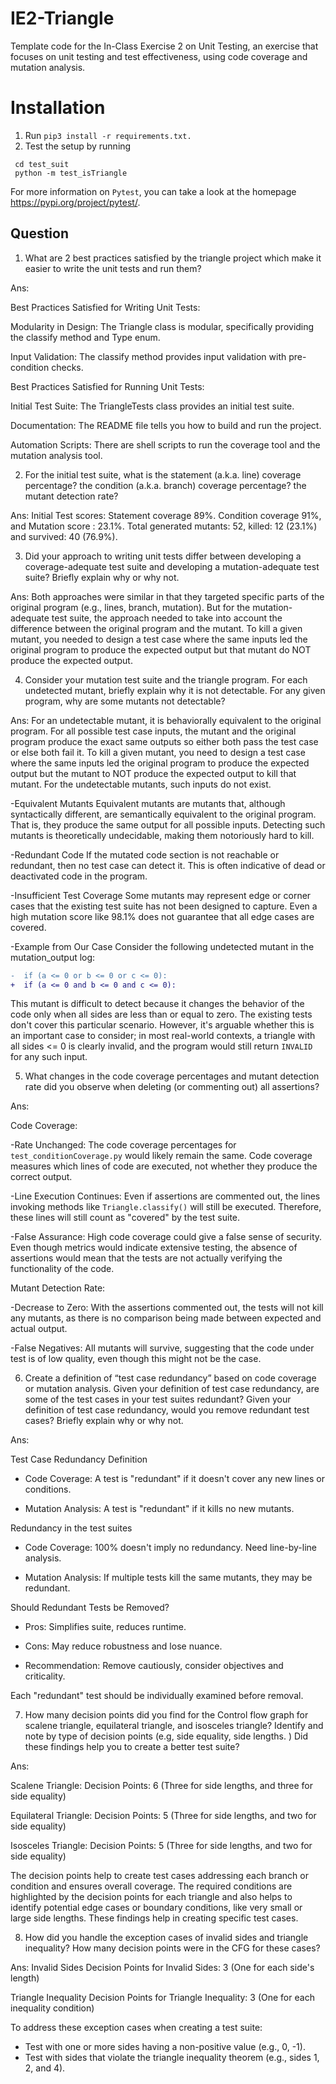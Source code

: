 # IE2-Triangle
Template code for the In-Class Exercise 2 on Unit Testing, an exercise that focuses on unit testing and
test effectiveness, using code coverage and mutation analysis.

# Installation
1. Run ```pip3 install -r requirements.txt.```
2. Test the setup by running 
  ```
   cd test_suit
   python -m test_isTriangle
   ```
For more information on ```Pytest```, you can take a look at the homepage https://pypi.org/project/pytest/. 



## Question

1. What are 2 best practices satisfied by the triangle project which make it easier to write the unit tests
and run them?

Ans: 

Best Practices Satisfied for Writing Unit Tests:

Modularity in Design: The Triangle class is modular, specifically providing the classify method and Type enum.

Input Validation: The classify method provides input validation with pre-condition checks.

Best Practices Satisfied for Running Unit Tests:

Initial Test Suite: The TriangleTests class provides an initial test suite. 

Documentation: The README file tells you how to build and run the project. 

Automation Scripts: There are shell scripts to run the coverage tool and the mutation analysis tool. 

2. For the initial test suite, what is the statement (a.k.a. line) coverage percentage? the condition (a.k.a.
branch) coverage percentage? the mutant detection rate?

Ans: Initial Test scores: Statement coverage 89%. Condition coverage 91%, and Mutation score : 23.1%.   Total generated mutants: 52, killed: 12 (23.1%) and survived: 40 (76.9%).

3. Did your approach to writing unit tests differ between developing a coverage-adequate test suite and
developing a mutation-adequate test suite? Briefly explain why or why not.

Ans: Both approaches were similar in that they targeted specific parts of the original program (e.g., lines, branch, mutation). But for the mutation-adequate test suite, the approach needed to take into account the difference between the original program and the mutant. To kill a given mutant, you needed to design a test case where the same inputs led the original program to produce the expected output but that mutant do NOT produce the expected output.


4. Consider your mutation test suite and the triangle program. For each undetected mutant, briefly explain why it is not detectable. For any given program, why are some mutants not detectable?

Ans: 
For an undetectable mutant, it is behaviorally equivalent to the original program. For all possible test case inputs, the mutant and the original program produce the exact same outputs so either both pass the test case or else both fail it. To kill a given mutant, you need to design a test case where the same inputs led the original program to produce the expected output but the mutant to NOT produce the expected output to kill that mutant. For the undetectable mutants, such inputs do not exist.

-Equivalent Mutants
Equivalent mutants are mutants that, although syntactically different, are semantically equivalent to the original program. That is, they produce the same output for all possible inputs. Detecting such mutants is theoretically undecidable, making them notoriously hard to kill.

-Redundant Code
If the mutated code section is not reachable or redundant, then no test case can detect it. This is often indicative of dead or deactivated code in the program.

-Insufficient Test Coverage
Some mutants may represent edge or corner cases that the existing test suite has not been designed to capture. Even a high mutation score like 98.1% does not guarantee that all edge cases are covered.


-Example from Our Case
Consider the following undetected mutant in the mutation_output log:
```diff
-  if (a <= 0 or b <= 0 or c <= 0):
+  if (a <= 0 and b <= 0 and c <= 0):
```
This mutant is difficult to detect because it changes the behavior of the code only when all sides are less than or equal to zero. The existing tests don't cover this particular scenario. However, it's arguable whether this is an important case to consider; in most real-world contexts, a triangle with all sides <= 0 is clearly invalid, and the program would still return `INVALID` for any such input.


5. What changes in the code coverage percentages and mutant detection rate did you observe when deleting (or commenting out) all assertions?

Ans:

Code Coverage:

-Rate Unchanged: The code coverage percentages for `test_conditionCoverage.py` would likely remain the same. Code coverage measures which lines of code are executed, not whether they produce the correct output.

-Line Execution Continues: Even if assertions are commented out, the lines invoking methods like `Triangle.classify()` will still be executed. Therefore, these lines will still count as "covered" by the test suite.

-False Assurance: High code coverage could give a false sense of security. Even though metrics would indicate extensive testing, the absence of assertions would mean that the tests are not actually verifying the functionality of the code.


Mutant Detection Rate:

-Decrease to Zero: With the assertions commented out, the tests will not kill any mutants, as there is no comparison being made between expected and actual output.

-False Negatives: All mutants will survive, suggesting that the code under test is of low quality, even though this might not be the case.

6. Create a definition of “test case redundancy” based on code coverage or mutation analysis. Given your definition of test case redundancy, are some of the test cases in your test suites redundant? Given your definition of test case redundancy, would you remove redundant test cases? Briefly explain why or why not.

Ans:

Test Case Redundancy Definition

- Code Coverage: A test is "redundant" if it doesn't cover any new lines or conditions.
  
- Mutation Analysis: A test is "redundant" if it kills no new mutants.

Redundancy in the test suites

- Code Coverage: 100% doesn't imply no redundancy. Need line-by-line analysis.
  
- Mutation Analysis: If multiple tests kill the same mutants, they may be redundant.

Should Redundant Tests be Removed?

- Pros: Simplifies suite, reduces runtime.
  
- Cons: May reduce robustness and lose nuance.

- Recommendation: Remove cautiously, consider objectives and criticality.

Each "redundant" test should be individually examined before removal.


7. How many decision points did you find for the Control flow graph for scalene triangle, equilateral triangle, and isosceles triangle? Identify and note by type of decision points (e.g, side equality, side lengths. ) Did these findings help you to create a better test suite?

Ans: 

   Scalene Triangle:
   Decision Points: 6 (Three for side lengths, and three for side equality)

   Equilateral Triangle:
   Decision Points: 5 (Three for side lengths, and two for side equality)

   Isosceles Triangle:
   Decision Points: 5 (Three for side lengths, and two for side equality)

The decision points help to create test cases addressing each branch or condition and ensures overall coverage. The required conditions are highlighted by the decision points for each triangle and also helps to identify potential edge cases or boundary conditions, like very small or large side lengths. These findings help in creating specific test cases. 

8. How did you handle the exception cases of invalid sides and triangle inequality? How many decision points were in the CFG for these cases?


Ans: 
   Invalid Sides
   Decision Points for Invalid Sides: 3 (One for each side's length)

   Triangle Inequality
   Decision Points for Triangle Inequality: 3 (One for each inequality condition)

   To address these exception cases when creating a test suite:
   - Test with one or more sides having a non-positive value (e.g., 0, -1).
   - Test with sides that violate the triangle inequality theorem (e.g., sides 1, 2, and 4).





